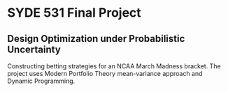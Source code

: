 # SYDE 531 Final Project

## Design Optimization under Probabilistic Uncertainty

Constructing betting strategies for an NCAA March Madness bracket. The project uses Modern Portfolio Theory mean-variance approach and Dynamic Programming.